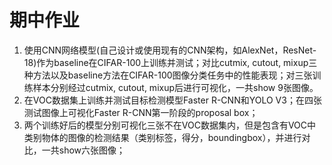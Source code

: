 # 期中作业

1. 使用CNN网络模型(自己设计或使用现有的CNN架构，如AlexNet，ResNet-18)作为baseline在CIFAR-100上训练并测试；对比cutmix, cutout, mixup三种方法以及baseline方法在CIFAR-100图像分类任务中的性能表现；对三张训练样本分别经过cutmix, cutout, mixup后进行可视化，一共show 9张图像。
2. 在VOC数据集上训练并测试目标检测模型Faster R-CNN和YOLO V3；在四张测试图像上可视化Faster R-CNN第一阶段的proposal box；
3. 两个训练好后的模型分别可视化三张不在VOC数据集内，但是包含有VOC中类别物体的图像的检测结果（类别标签，得分，boundingbox），并进行对比，一共show六张图像；